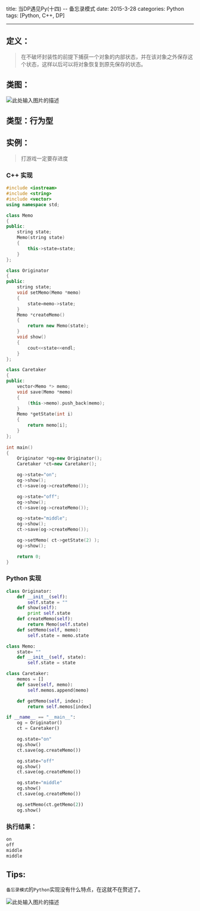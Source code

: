 title: 当DP遇见Py(十四) -- 备忘录模式
date: 2015-3-28
categories: Python
tags: [Python, C++, DP]

---

## 定义：
> 在不破坏封装性的前提下捕获一个对象的内部状态，并在该对象之外保存这个状态，这样以后可以将对象恢复到原先保存的状态。

## 类图：
![此处输入图片的描述][1]

## 类型：行为型

<!-- more -->

## 实例：
> 打游戏一定要存进度

### C++ 实现
```C++
#include <iostream>
#include <string>
#include <vector>
using namespace std;

class Memo
{
public:
	string state;
	Memo(string state)
	{
		this->state=state;
	}
};

class Originator
{
public:
	string state;
	void setMemo(Memo *memo)
	{
		state=memo->state;
	}
	Memo *createMemo()
	{
		return new Memo(state);
	}
	void show()
	{
		cout<<state<<endl;
	}
};	

class Caretaker
{
public:
	vector<Memo *> memo;
	void save(Memo *memo)
	{
		(this->memo).push_back(memo);
	}
	Memo *getState(int i)
	{
		return memo[i];
	}
};
 
int main()
{
	Originator *og=new Originator();
	Caretaker *ct=new Caretaker(); 

	og->state="on";
	og->show();	
	ct->save(og->createMemo());

	og->state="off";
	og->show();
	ct->save(og->createMemo());

	og->state="middle";
	og->show();
	ct->save(og->createMemo());

	og->setMemo( ct->getState(2) );
	og->show();

	return 0;
}
```

### Python 实现
```python
class Originator:
    def __init__(self):
        self.state = ""
    def show(self):
        print self.state
    def createMemo(self):
        return Memo(self.state)
    def setMemo(self, memo):
        self.state = memo.state

class Memo:
    state= ""
    def __init__(self, state):
        self.state = state

class Caretaker:
    memos = []
    def save(self, memo):
        self.memos.append(memo)

    def getMemo(self, index):
        return self.memos[index]

if __name__ == "__main__":
    og = Originator()
    ct = Caretaker()

    og.state="on"
    og.show()
    ct.save(og.createMemo())

    og.state="off"
    og.show()
    ct.save(og.createMemo())

    og.state="middle"
    og.show()
    ct.save(og.createMemo())

    og.setMemo(ct.getMemo(2))
    og.show()
```

### 执行结果：
```python
on
off
middle
middle
```

## Tips:

`备忘录模式`的`Python`实现没有什么特点，在这就不在赘述了。

![此处输入图片的描述][2]


  [1]: http://images.cnblogs.com/cnblogs_com/wuyuegb2312/468244/o_ch14.%E5%A4%87%E5%BF%98%E5%BD%95%E6%A8%A1%E5%BC%8F.png
  [2]: http://news.5068.com/upfiles/allimg/120323/1A421K21-0.jpg